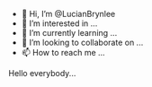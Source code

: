 - 👋 Hi, I’m @LucianBrynlee
- 👀 I’m interested in ...
- 🌱 I’m currently learning ...
- 💞️ I’m looking to collaborate on ...
- 📫 How to reach me ...

<!---
LucianBrynlee/LucianBrynlee is a ✨ special ✨ repository because its `README.md` (this file) appears on your GitHub profile.
You can click the Preview link to take a look at your changes.
--->
Hello everybody...
